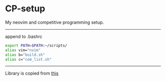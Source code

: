 # CP-setup
My neovim and competitive programming setup.

---
append to .bashrc
```bash
export PATH=$PATH:~/scripts/
alias vim="nvim"
alias b="build.sh"
alias c="com_list.sh"
```

---
Library is copied from [this](https://github.com/cp-sapienza)
